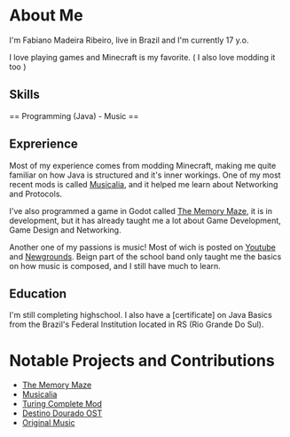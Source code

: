# About Me
I'm Fabiano Madeira Ribeiro, live in Brazil and I'm currently 17 y.o.

I love playing games and Minecraft is my favorite. ( I also love modding it too )

## Skills
== Programming (Java) - Music == 

## Exprerience
Most of my experience comes from modding Minecraft, making me quite familiar on how Java is structured and it's inner workings.
One of my most recent mods is called [Musicalia](), and it helped me learn about Networking and Protocols.

I've also programmed a game in Godot called [The Memory Maze](https://mmt007.itch.io/the-memory-maze), it is in development, but it has already taught me a lot about Game Development, Game Design and Networking.

Another one of my passions is music! Most of wich is posted on [Youtube](https://youtube.com/@mmt007_backup) and [Newgrounds](https://mmt007backup.newgrounds.com/).
Beign part of the school band only taught me the basics on how music is composed, and I still have much to learn.

## Education
I'm still completing highschool.
I also have a [certificate] on Java Basics from the Brazil's Federal Institution located in RS (Rio Grande Do Sul).

# Notable Projects and Contributions
  - [The Memory Maze](https://mmt007.itch.io/the-memory-maze)
  - [Musicalia]()
  - [Turing Complete Mod](https://github.com/MMT007/Turing-Complete-Mod)
  - [Destino Dourado OST](https://www.youtube.com/watch?v=LFmCKz10RfA&list=PLMTkCoHnuLqbqpLSp9fkXfeN3hV6Beok4&pp=0gcJCWMEOCosWNin)
  - [Original Music](https://www.youtube.com/watch?v=qXgKeXZZ1Bw&list=PLMTkCoHnuLqZ9OPW829UExyIIBmtsQdvZ)
